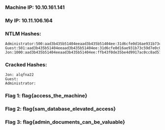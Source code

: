 ### Machine IP: 10.10.161.141

### My IP: 10.11.106.164

### NTLM Hashes:
    Administrator:500:aad3b435b51404eeaad3b435b51404ee:31d6cfe0d16ae931b73c59d7e0c089c0:::
    Guest:501:aad3b435b51404eeaad3b435b51404ee:31d6cfe0d16ae931b73c59d7e0c089c0:::
    Jon:1000:aad3b435b51404eeaad3b435b51404ee:ffb43f0de35be4d9917ac0cc8ad57f8d:::

### Cracked Hashes:
    Jon: alqfna22
    Guest:
    Administrator:

### Flag 1: flag{access_the_machine}

### Flag 2: flag{sam_database_elevated_access}

### Flag 3: flag{admin_documents_can_be_valuable}

